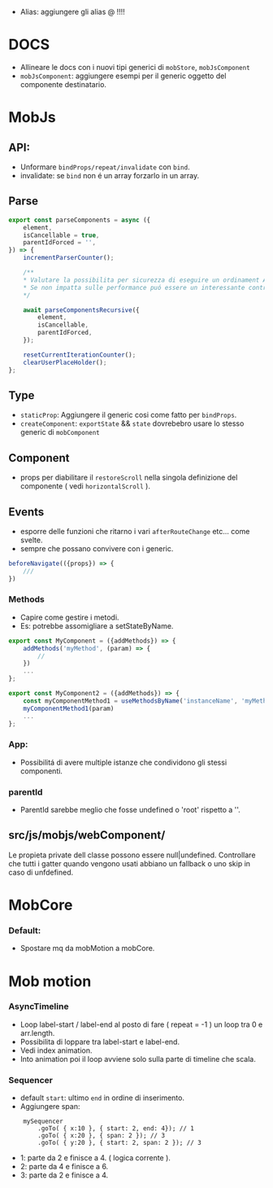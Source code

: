 - Alias: aggiungere gli alias @ !!!!

# DOCS
- Allineare le docs con i nuovi tipi generici di `mobStore`, `mobJsComponent`
- `mobJsComponent`: aggiungere esempi per il generic <R> oggetto del componente destinatario.

# MobJs

## API:
- Unformare `bindProps/repeat/invalidate` con `bind`.
- invalidate: se `bind` non é un array forzarlo in un array.

## Parse
```js
export const parseComponents = async ({
    element,
    isCancellable = true,
    parentIdForced = '',
}) => {
    incrementParserCounter();

    /**
    * Valutare la possibilita per sicurezza di eseguire un ordinament A > B di UserPlaceHolderMap.
    * Se non impatta sulle performance puó essere un interessante controllo di sicurezza.
    */

    await parseComponentsRecursive({
        element,
        isCancellable,
        parentIdForced,
    });

    resetCurrentIterationCounter();
    clearUserPlaceHolder();
};
```

## Type
- `staticProp`: Aggiungere il generic <R> cosi come fatto per `bindProps`.
- `createComponent`: `exportState` && `state` dovrebebro usare lo stesso generic<T> di `mobComponent`


## Component
- props per diabilitare il `restoreScroll` nella singola definizione del componente ( vedi `horizontalScroll` ).

## Events
- esporre delle funzioni che ritarno i vari `afterRouteChange` etc... come svelte.
- sempre che possano convivere con i generic.

```js
beforeNavigate(({props}) => {
    ///
})
```

### Methods
- Capire come gestire i metodi.
- Es: potrebbe assomigliare a setStateByName.

```js
export const MyComponent = ({addMethods}) => {
    addMethods('myMethod', (param) => {
        //
    })
    ...
};
```

```js
export const MyComponent2 = ({addMethods}) => {
    const myComponentMethod1 = useMethodsByName('instanceName', 'myMethod1')
    myComponentMethod1(param)
    ...
};
```

### App:
- Possibilitá di avere multiple istanze che condividono gli stessi componenti.

### parentId
- ParentId sarebbe meglio che fosse undefined o 'root' rispetto a ''.

## src/js/mobjs/webComponent/
Le propieta private dell classe possono essere null|undefined.
Controllare che tutti i gatter quando vengono usati abbiano un fallback o uno skip in caso di unfdefined.







# MobCore

### Default:
- Spostare mq da mobMotion a mobCore.


# Mob motion

### AsyncTimeline
- Loop label-start / label-end al posto di fare ( repeat = -1 ) un loop tra 0 e arr.length.
- Possibilita di loppare tra label-start e label-end.
- Vedi index animation.
- Into animation poi il loop avviene solo sulla parte di timeline che scala.

### Sequencer
- default `start`: ultimo `end` in ordine di inserimento.
- Aggiungere span:<br/>

```
    mySequencer
        .goTo( { x:10 }, { start: 2, end: 4}); // 1
        .goTo( { x:20 }, { span: 2 }); // 3
        .goTo( { y:20 }, { start: 2, span: 2 }); // 3
```
- 1: parte da 2 e finisce a 4. ( logica corrente ).
- 2: parte da 4 e finisce a 6.
- 3: parte da 2 e finisce a 4.


